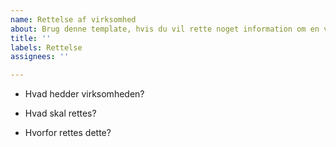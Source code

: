 ```yaml
---
name: Rettelse af virksomhed
about: Brug denne template, hvis du vil rette noget information om en virksomhed.
title: ''
labels: Rettelse
assignees: ''

---
```


- Hvad hedder virksomheden?  

- Hvad skal rettes?  

- Hvorfor rettes dette?
